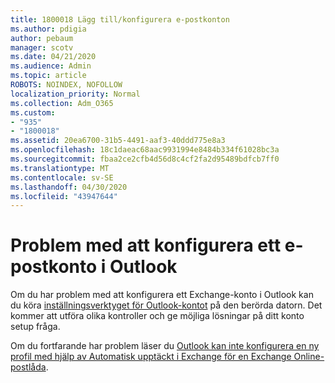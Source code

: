 ```yaml
---
title: 1800018 Lägg till/konfigurera e-postkonton
ms.author: pdigia
author: pebaum
manager: scotv
ms.date: 04/21/2020
ms.audience: Admin
ms.topic: article
ROBOTS: NOINDEX, NOFOLLOW
localization_priority: Normal
ms.collection: Adm_O365
ms.custom:
- "935"
- "1800018"
ms.assetid: 20ea6700-31b5-4491-aaf3-40ddd775e8a3
ms.openlocfilehash: 18c1daeac68aac9931994e8484b334f61028bc3a
ms.sourcegitcommit: fbaa2ce2cfb4d56d8c4cf2fa2d95489bdfcb7ff0
ms.translationtype: MT
ms.contentlocale: sv-SE
ms.lasthandoff: 04/30/2020
ms.locfileid: "43947644"
---
```

# <a name="problems-setting-up-an-email-account-in-outlook"></a>Problem med att konfigurera ett e-postkonto i Outlook

Om du har problem med att konfigurera ett Exchange-konto i Outlook kan du köra [inställningsverktyget för Outlook-kontot](https://aka.ms/SaRA-OutlookSetupProfile) på den berörda datorn. Det kommer att utföra olika kontroller och ge möjliga lösningar på ditt konto setup fråga.
  
Om du fortfarande har problem läser du [Outlook kan inte konfigurera en ny profil med hjälp av Automatisk upptäckt i Exchange för en Exchange Online-postlåda](https://docs.microsoft.com/exchange/troubleshoot/outlook-profiles/cannot-set-up-profile-autodiscover).
  